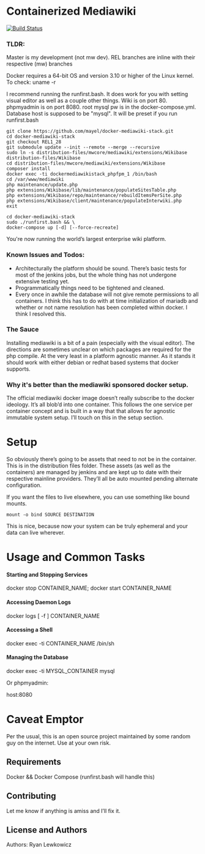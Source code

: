 Containerized Mediawiki
=======================
[![Build Status](http://jenkins.binaryoasis.com/buildStatus/icon?job=mediawiki-docker-stack)](http://jenkins.binaryoasis.com/job/mediawiki-docker-stack/)


### TLDR:
Master is my development (not mw dev). REL branches are inline with their respective (mw) branches

Docker requires a 64-bit OS and version 3.10 or higher of the Linux kernel. To check: uname -r

I recommend running the runfirst.bash. It does work for you with setting visual editor as well as a couple other things. Wiki is on port 80. phpmyadmin is on port 8080. root mysql pw is in the docker-compose.yml. Database host is supposed to be "mysql". It will be preset if you run runfirst.bash


```
git clone https://github.com/mayel/docker-mediawiki-stack.git
cd docker-mediawiki-stack
git checkout REL1_28
git submodule update --init --remote --merge --recursive
sudo ln -s distribution-files/mwcore/mediawiki/extensions/Wikibase distribution-files/Wikibase
cd distribution-files/mwcore/mediawiki/extensions/Wikibase
composer install
docker exec -ti dockermediawikistack_phpfpm_1 /bin/bash
cd /var/www/mediawiki
php maintenance/update.php
php extensions/Wikibase/lib/maintenance/populateSitesTable.php
php extensions/Wikibase/repo/maintenance/rebuildItemsPerSite.php
php extensions/Wikibase/client/maintenance/populateInterwiki.php
exit

cd docker-mediawiki-stack
sudo ./runfirst.bash && \
docker-compose up [-d] [--force-recreate]
```

You're now running the world’s largest enterprise wiki platform.


### Known Issues and Todos:
* Architecturally the platform should be sound. There’s basic tests for most of the jenkins jobs, but the whole thing has not undergone extensive testing yet.   
* Programmatically things need to be tightened and cleaned.
* Every once in awhile the database will not give remote permissions to all containers. I think this has to do with at time initialization of mariadb and whether or not name resolution has been completed within docker. I think I resolved this.


### The Sauce
Installing mediawiki is a bit of a pain (especially with the visual editor). The directions are sometimes unclear on which packages are required for the php compile. At the very least in a platform agnostic manner. As it stands it should work with either debian or redhat based systems that docker supports.


### Why it's better than the mediawiki sponsored docker setup.
The official mediawiki docker image doesn’t really subscribe to the docker ideology. It’s all blob’d into one container. This follows the one service per container concept and is built in a way that that allows for agnostic immutable system setup. I’ll touch on this in the setup section.


Setup
=======================
So obviously there’s going to be assets that need to not be in the container. This is in the distribution files folder. These assets (as well as the containers) are managed by jenkins and are kept up to date with their respective mainline providers. They’ll all be auto mounted pending alternate configuration.


If you want the files to live elsewhere, you can use something like bound mounts.


```
mount -o bind SOURCE DESTINATION
```


This is nice, because now your system can be truly ephemeral and your data can live wherever.


Usage and Common Tasks
=======================
#### Starting and Stopping Services


docker stop CONTAINER_NAME; docker start CONTAINER_NAME


#### Accessing Daemon Logs


docker logs [ -f ] CONTAINER_NAME


#### Accessing a Shell


docker exec -ti CONTAINER_NAME /bin/sh


#### Managing the Database


docker exec -ti MYSQL_CONTAINER mysql

Or phpmyadmin:

host:8080


Caveat Emptor
=======================
Per the usual, this is an open source project maintained by some random guy on the internet. Use at your own risk.  


Requirements
------------
Docker && Docker Compose (runfirst.bash will handle this)


Contributing
------------
Let me know if anything is amiss and I’ll fix it.


License and Authors
-------------------
Authors: Ryan Lewkowicz
